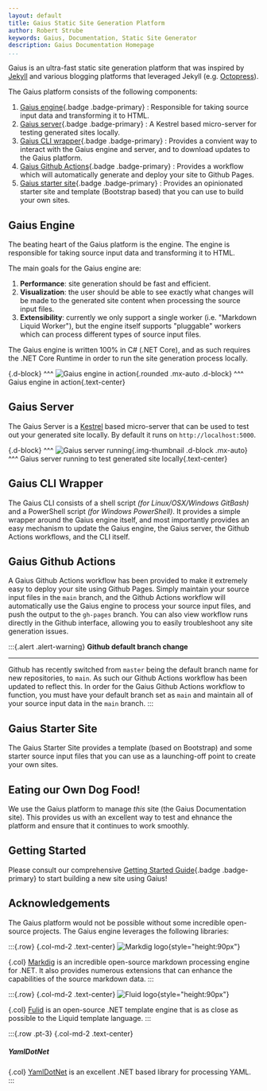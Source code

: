 ```yaml
---
layout: default
title: Gaius Static Site Generation Platform
author: Robert Strube
keywords: Gaius, Documentation, Static Site Generator
description: Gaius Documentation Homepage
...
```


Gaius is an ultra-fast static site generation platform that was inspired by [Jekyll](https://jekyllrb.com/) and various blogging platforms that leveraged Jekyll (e.g. [Octopress](http://octopress.org/)).

The Gaius platform consists of the following components:

1. [Gaius engine](https://github.com/gaius-dev/gaius-engine/tree/main/src){.badge .badge-primary} : Responsible for taking source input data and transforming it to HTML.
1. [Gaius server](https://github.com/gaius-dev/gaius-engine/tree/main/src/GaiusServer){.badge .badge-primary} : A Kestrel based micro-server for testing generated sites locally.
1. [Gaius CLI wrapper](https://github.com/gaius-dev/gaius-engine/tree/main/cli){.badge .badge-primary} : Provides a convient way to interact with the Gaius engine and server, and to download updates to the Gaius platform.
1. [Gaius Github Actions](https://github.com/gaius-dev/gaius-engine/tree/main/github-actions){.badge .badge-primary} : Provides a workflow which will automatically generate and deploy your site to Github Pages.
1. [Gaius starter site](https://github.com/gaius-dev/gaius-starter){.badge .badge-primary} : Provides an opinionated starter site and template (Bootstrap based) that you can use to build your own sites.

## Gaius Engine

The beating heart of the Gaius platform is the engine.  The engine is responsible for taking source input data and transforming it to HTML.

The main goals for the Gaius engine are:

1. **Performance**: site generation should be fast and efficient.
1. **Visualization**: the user should be able to see exactly what changes will be made to the generated site content when processing the source input files.
1. **Extensibility**: currently we only support a single worker (i.e. "Markdown Liquid Worker"), but the engine itself supports "pluggable" workers which can process different types of source input files.

The Gaius engine is written 100% in C# (.NET Core), and as such requires the .NET Core Runtime in order to run the site generation process locally.

{.d-block}
^^^
![Gaius engine in action]({{site.url}}/images/engine.png){.rounded .mx-auto .d-block}
^^^ Gaius engine in action{.text-center}

## Gaius Server

The Gaius Server is a [Kestrel](https://docs.microsoft.com/en-us/aspnet/core/fundamentals/servers/kestrel) based micro-server that can be used to test out your generated site locally.  By default it runs on `http://localhost:5000`.

{.d-block}
^^^
![Gaius server running]({{site.url}}/images/gaius-server.png){.img-thumbnail .d-block .mx-auto}
^^^ Gaius server running to test generated site locally{.text-center}

## Gaius CLI Wrapper

The Gaius CLI consists of a shell script *(for Linux/OSX/Windows GitBash)* and a PowerShell script *(for Windows PowerShell)*.  It provides a simple wrapper around the Gaius engine itself, and most importantly provides an easy mechanism to update the Gaius engine, the Gaius server, the Github Actions workflows, and the CLI itself.

## Gaius Github Actions

A Gaius Github Actions workflow has been provided to make it extremely easy to deploy your site using Github Pages.  Simply maintain your source input files in the `main` branch, and the Github Actions workflow will automatically use the Gaius engine to process your source input files, and push the output to the `gh-pages` branch.  You can also view workflow runs directly in the Github interface, allowing you to easily troubleshoot any site generation issues.

:::{.alert .alert-warning}
**Github default branch change**
___
Github has recently switched from `master` being the default branch name for new repositories, to `main`.  As such our Github Actions workflow has been updated to reflect this.  In order for the Gaius Github Actions workflow to function, you must have your default branch set as `main` and maintain all of your source input data in the `main` branch.
:::

## Gaius Starter Site

The Gaius Starter Site provides a template (based on Bootstrap) and some starter source input files that you can use as a launching-off point to create your own sites.

## Eating our Own Dog Food!

We use the Gaius platform to manage *this* site (the Gaius Documentation site).  This provides us with an excellent way to test and ehnance the platform and ensure that it continues to work smoothly.

## Getting Started

Please consult our comprehensive [Getting Started Guide]({{site.url}}/guides/getting-started.html){.badge .badge-primary} to start building a new site using Gaius!

## Acknowledgements

The Gaius platform would not be possible without some incredible open-source projects.  The Gaius engine leverages the following libraries:

:::{.row}
{.col-md-2 .text-center}
![Markdig logo]({{site.url}}/images/markdig-logo.png){style="height:90px"}

{.col}
[Markdig](https://github.com/lunet-io/markdig/) is an incredible open-source markdown processing engine for .NET.  It also provides numerous extensions that can enhance the capabilities of the source markdown data.
:::

:::{.row}
{.col-md-2 .text-center}
![Fluid logo]({{site.url}}/images/fluid-logo.png){style="height:90px"}

{.col}
[Fulid](https://github.com/sebastienros/fluid) is an open-source .NET template engine that is as close as possible to the Liquid template language.
:::

:::{.row .pt-3} 
{.col-md-2 .text-center}
##### YamlDotNet

{.col}
[YamlDotNet](https://github.com/aaubry/YamlDotNet) is an excellent .NET based library for processing YAML.
:::

